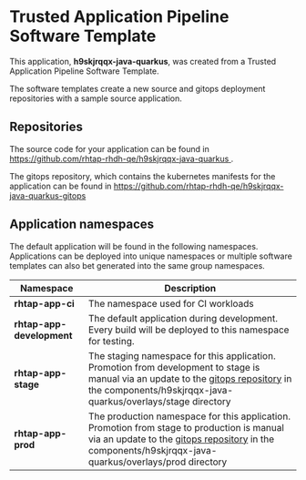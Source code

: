 # Trusted Application Pipeline Software Template

This application, **h9skjrqqx-java-quarkus**, was created from a Trusted Application Pipeline Software Template.

The software templates create a new source and gitops deployment repositories with a sample source application. 

## Repositories

The source code for your application can be found in [https://github.com/rhtap-rhdh-qe/h9skjrqqx-java-quarkus ](https://github.com/rhtap-rhdh-qe/h9skjrqqx-java-quarkus ).
 
The gitops repository, which contains the kubernetes manifests for the application can be found in 
[https://github.com/rhtap-rhdh-qe/h9skjrqqx-java-quarkus-gitops ](https://github.com/rhtap-rhdh-qe/h9skjrqqx-java-quarkus-gitops ) 

## Application namespaces 

The default application will be found in the following namespaces. Applications can be deployed into unique namespaces or multiple software templates can also bet generated into the same group namespaces.  

|  Namespace   |  Description   |  
| -------- | -------- |
| **rhtap-app-ci** | The namespace used for CI workloads |
| **rhtap-app-development** | The default application during development. Every build will be deployed to this namespace for testing. |
| **rhtap-app-stage** | The staging namespace for this application. Promotion from development to stage is manual via an update to the [gitops repository](https://github.com/rhtap-rhdh-qe/h9skjrqqx-java-quarkus-gitops ) in the components/h9skjrqqx-java-quarkus/overlays/stage directory |
| **rhtap-app-prod** | The production namespace for this application. Promotion from stage to production is manual via an update to the [gitops repository](https://github.com/rhtap-rhdh-qe/h9skjrqqx-java-quarkus-gitops ) in the components/h9skjrqqx-java-quarkus/overlays/prod directory |